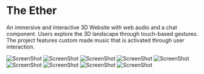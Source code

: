 # The Ether


An immersive and interactive 3D Website with web
audio and a chat component. Users explore the 3D
landscape through touch-based gestures. The project
features custom made music that is activated through
user interaction.


![ScreenShot](public/screenshots/1.png)
![ScreenShot](public/screenshots/2.png)
![ScreenShot](public/screenshots/4.png)
![ScreenShot](public/screenshots/5.png)
![ScreenShot](public/screenshots/6.png)
![ScreenShot](public/screenshots/7.png)
![ScreenShot](public/screenshots/8.png)
![ScreenShot](public/screenshots/9.png)
![ScreenShot](public/screenshots/10.png)








